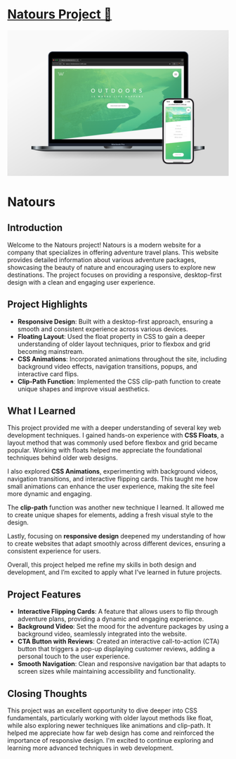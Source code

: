 # [Natours Project 🌲](https://natours-mihailomarkovic.netlify.app/)

![Picture of Natours website on a laptop and phone.](img/readme-img.png)

# Natours

## Introduction

Welcome to the Natours project! Natours is a modern website for a company that specializes in offering adventure travel plans. This website provides detailed information about various adventure packages, showcasing the beauty of nature and encouraging users to explore new destinations. The project focuses on providing a responsive, desktop-first design with a clean and engaging user experience.

## Project Highlights

- **Responsive Design**: Built with a desktop-first approach, ensuring a smooth and consistent experience across various devices.
- **Floating Layout**: Used the float property in CSS to gain a deeper understanding of older layout techniques, prior to flexbox and grid becoming mainstream.
- **CSS Animations**: Incorporated animations throughout the site, including background video effects, navigation transitions, popups, and interactive card flips.
- **Clip-Path Function**: Implemented the CSS clip-path function to create unique shapes and improve visual aesthetics.

## What I Learned

This project provided me with a deeper understanding of several key web development techniques. I gained hands-on experience with **CSS Floats**, a layout method that was commonly used before flexbox and grid became popular. Working with floats helped me appreciate the foundational techniques behind older web designs.

I also explored **CSS Animations**, experimenting with background videos, navigation transitions, and interactive flipping cards. This taught me how small animations can enhance the user experience, making the site feel more dynamic and engaging.

The **clip-path** function was another new technique I learned. It allowed me to create unique shapes for elements, adding a fresh visual style to the design.

Lastly, focusing on **responsive design** deepened my understanding of how to create websites that adapt smoothly across different devices, ensuring a consistent experience for users.

Overall, this project helped me refine my skills in both design and development, and I’m excited to apply what I’ve learned in future projects.

## Project Features

- **Interactive Flipping Cards**: A feature that allows users to flip through adventure plans, providing a dynamic and engaging experience.
- **Background Video**: Set the mood for the adventure packages by using a background video, seamlessly integrated into the website.
- **CTA Button with Reviews**: Created an interactive call-to-action (CTA) button that triggers a pop-up displaying customer reviews, adding a personal touch to the user experience.
- **Smooth Navigation**: Clean and responsive navigation bar that adapts to screen sizes while maintaining accessibility and functionality.

## Closing Thoughts

This project was an excellent opportunity to dive deeper into CSS fundamentals, particularly working with older layout methods like float, while also exploring newer techniques like animations and clip-path. It helped me appreciate how far web design has come and reinforced the importance of responsive design. I'm excited to continue exploring and learning more advanced techniques in web development.
